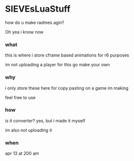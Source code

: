 # SIEVEsLuaStuff

how do u make radmes agin?

Oh yea i know now

### what

this is where i store cframe based animations for r6 purposes

im not uploading a player for this go make your own

### why

i only store these here for copy pasting on a game im making

feel free to use

### how

is it converter? yes, but i made it myself

im also not uploading it

### when

apr 13 at 200 am
